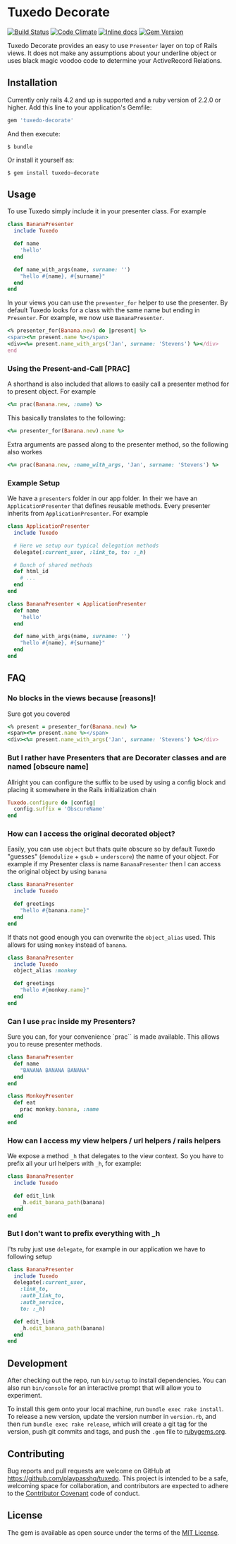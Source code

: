 # Tuxedo Decorate
[![Build Status](https://travis-ci.org/playpasshq/tuxedo.svg)](https://travis-ci.org/playpasshq/tuxedo)
[![Code Climate](https://codeclimate.com/github/playpasshq/tuxedo/badges/gpa.svg)](https://codeclimate.com/github/playpasshq/tuxedo)
[![Inline docs](http://inch-ci.org/github/playpasshq/tuxedo.png)](http://inch-ci.org/github/playpasshq/tuxedo)
[![Gem Version](https://badge.fury.io/rb/tuxedo-decorate.svg)](https://badge.fury.io/rb/tuxedo-decorate)

Tuxedo Decorate provides an easy to use `Presenter` layer on top of Rails views.
It does not make any assumptions about your underline object or uses black
magic voodoo code to determine your ActiveRecord Relations.

## Installation

Currently only rails 4.2 and up is supported and a ruby version of 2.2.0 or higher.
Add this line to your application's Gemfile:

```ruby
gem 'tuxedo-decorate'
```

And then execute:

    $ bundle

Or install it yourself as:

    $ gem install tuxedo-decorate

## Usage

To use Tuxedo simply include it in your presenter class. For example

```ruby
class BananaPresenter
  include Tuxedo

  def name
    'hello'
  end

  def name_with_args(name, surname: '')
    "hello #{name}, #{surname}"
  end
end
```

In your views you can use the `presenter_for` helper to use the presenter.
By default Tuxedo looks for a class with the same name but ending in `Presenter`.
For example, we now use `BananaPresenter`.

```ruby
<% presenter_for(Banana.new) do |present| %>
<span><%= present.name %></span>
<div><%= present.name_with_args('Jan', surname: 'Stevens') %></div>
end
```

### Using the Present-and-Call [PRAC]
A shorthand is also included that allows to easily call a presenter method
for to present object. For example

```ruby
<%= prac(Banana.new, :name) %>
```

This basically translates to the following:

```ruby
<%= presenter_for(Banana.new).name %>
```

Extra arguments are passed along to the presenter method, so the following
also workes

```ruby
<%= prac(Banana.new, :name_with_args, 'Jan', surname: 'Stevens') %>
```

### Example Setup
We have a `presenters` folder in our app folder. In their we have an `ApplicationPresenter`
that defines reusable methods. Every presenter inherits from `ApplicationPresenter`.
For example

```ruby
class ApplicationPresenter
  include Tuxedo

  # Here we setup our typical delegation methods
  delegate(:current_user, :link_to, to: :_h)

  # Bunch of shared methods
  def html_id
    # ...
  end
end

class BananaPresenter < ApplicationPresenter
  def name
    'hello'
  end

  def name_with_args(name, surname: '')
    "hello #{name}, #{surname}"
  end
end
```

## FAQ

### No blocks in the views because [reasons]!
Sure got you covered

```ruby
<% present = presenter_for(Banana.new) %>
<span><%= present.name %></span>
<div><%= present.name_with_args('Jan', surname: 'Stevens') %></div>
```

### But I rather have Presenters that are Decorater classes and are named [obscure name]
Allright you can configure the suffix to be used by using a config block and placing it
somewhere in the Rails initialization chain

```ruby
Tuxedo.configure do |config|
  config.suffix = 'ObscureName'
end
```

### How can I access the original decorated object?
Easily, you can use `object` but thats quite obscure so by default Tuxedo "guesses" (`demodulize` + `gsub` + `underscore`)
the name of your object. For example if my Presenter class is name `BananaPresenter` then
I can access the original object by using `banana`

```ruby
class BananaPresenter
  include Tuxedo

  def greetings
    "hello #{banana.name}"
  end
end
```

If thats not good enough you can overwrite the `object_alias` used. This allows for
using `monkey` instead of `banana`.

```ruby
class BananaPresenter
  include Tuxedo
  object_alias :monkey

  def greetings
    "hello #{monkey.name}"
  end
end
```

### Can I use `prac` inside my Presenters?
Sure you can, for your convenience `prac`` is made available. This allows you to reuse
presenter methods.

```ruby
class BananaPresenter
  def name
    "BANANA BANANA BANANA"
  end
end

class MonkeyPresenter
  def eat
    prac monkey.banana, :name
  end
end
```

### How can I access my view helpers / url helpers / rails helpers
We expose a method `_h` that delegates to the view context. So you have to prefix
all your url helpers with `_h`, for example:

```ruby
class BananaPresenter
  include Tuxedo

  def edit_link
    _h.edit_banana_path(banana)
  end
end
```

### But I don't want to prefix everything with _h
I'ts ruby just use `delegate`, for example in our application we have to following setup

```ruby
class BananaPresenter
  include Tuxedo
  delegate(:current_user,
    :link_to,
    :auth_link_to,
    :auth_service,
    to: :_h)

  def edit_link
    _h.edit_banana_path(banana)
  end
end
```

## Development

After checking out the repo, run `bin/setup` to install dependencies. You can also run `bin/console` for an interactive prompt that will allow you to experiment.

To install this gem onto your local machine, run `bundle exec rake install`. To release a new version, update the version number in `version.rb`, and then run `bundle exec rake release`, which will create a git tag for the version, push git commits and tags, and push the `.gem` file to [rubygems.org](https://rubygems.org).

## Contributing

Bug reports and pull requests are welcome on GitHub at https://github.com/playpasshq/tuxedo. This project is intended to be a safe, welcoming space for collaboration, and contributors are expected to adhere to the [Contributor Covenant](contributor-covenant.org) code of conduct.


## License

The gem is available as open source under the terms of the [MIT License](http://opensource.org/licenses/MIT).

